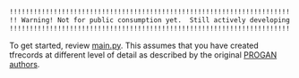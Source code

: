 
```bash
!!!!!!!!!!!!!!!!!!!!!!!!!!!!!!!!!!!!!!!!!!!!!!!!!!!!!!!!!!!!!!!!!!!!!!!!!!!
!! Warning! Not for public consumption yet.  Still actively developing!  !!
!!!!!!!!!!!!!!!!!!!!!!!!!!!!!!!!!!!!!!!!!!!!!!!!!!!!!!!!!!!!!!!!!!!!!!!!!!!
```


To get started, review [main.py](main.py).  This assumes that you have created tfrecords at different level of detail 
as described by the original 
[PROGAN authors](https://github.com/tkarras/progressive_growing_of_gans#preparing-datasets-for-training).



